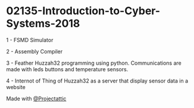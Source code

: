 # 02135-Introduction-to-Cyber-Systems-2018

1 - FSMD Simulator

2 - Assembly Compiler

3 - Feather	Huzzah32 programming using python. Communications are made with leds buttons and temperature sensors.

4 - Internot of Thing of Huzzah32 as a server that display sensor data in a website


Made with  [@Projectattic](https://github.com/Projectattic) 
